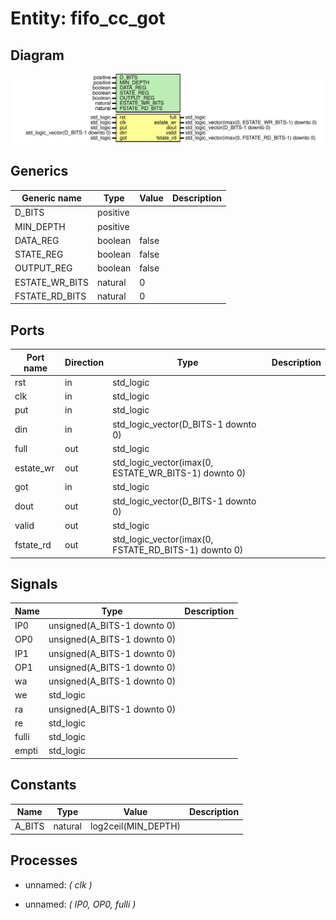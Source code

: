 # Entity: fifo_cc_got
## Diagram
![Diagram](fifo_cc_got.svg "Diagram")
## Generics
| Generic name   | Type     | Value | Description |
| -------------- | -------- | ----- | ----------- |
| D_BITS         | positive |       |             |
| MIN_DEPTH      | positive |       |             |
| DATA_REG       | boolean  | false |             |
| STATE_REG      | boolean  | false |             |
| OUTPUT_REG     | boolean  | false |             |
| ESTATE_WR_BITS | natural  | 0     |             |
| FSTATE_RD_BITS | natural  | 0     |             |
## Ports
| Port name | Direction | Type                                                 | Description |
| --------- | --------- | ---------------------------------------------------- | ----------- |
| rst       | in        | std_logic                                            |             |
| clk       | in        | std_logic                                            |             |
| put       | in        | std_logic                                            |             |
| din       | in        | std_logic_vector(D_BITS-1 downto 0)                  |             |
| full      | out       | std_logic                                            |             |
| estate_wr | out       | std_logic_vector(imax(0, ESTATE_WR_BITS-1) downto 0) |             |
| got       | in        | std_logic                                            |             |
| dout      | out       | std_logic_vector(D_BITS-1 downto 0)                  |             |
| valid     | out       | std_logic                                            |             |
| fstate_rd | out       | std_logic_vector(imax(0, FSTATE_RD_BITS-1) downto 0) |             |
## Signals
| Name  | Type                        | Description |
| ----- | --------------------------- | ----------- |
| IP0   | unsigned(A_BITS-1 downto 0) |             |
| OP0   | unsigned(A_BITS-1 downto 0) |             |
| IP1   | unsigned(A_BITS-1 downto 0) |             |
| OP1   | unsigned(A_BITS-1 downto 0) |             |
| wa    | unsigned(A_BITS-1 downto 0) |             |
| we    | std_logic                   |             |
| ra    | unsigned(A_BITS-1 downto 0) |             |
| re    | std_logic                   |             |
| fulli | std_logic                   |             |
| empti | std_logic                   |             |
## Constants
| Name   | Type    | Value                | Description |
| ------ | ------- | -------------------- | ----------- |
| A_BITS | natural |  log2ceil(MIN_DEPTH) |             |
## Processes
- unnamed: _( clk )_

- unnamed: _( IP0, OP0, fulli )_

